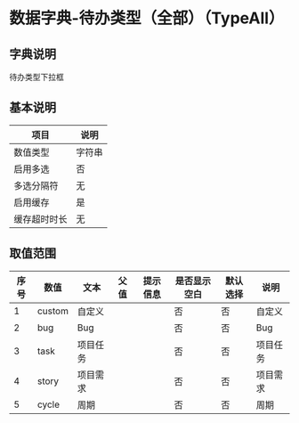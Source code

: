 # 数据字典-待办类型（全部）（TypeAll）
## 字典说明
待办类型下拉框

## 基本说明
| 项目 | 说明 |
| -- | -- |
| 数值类型 | 字符串 |
| 启用多选 | 否 |
| 多选分隔符 | 无 |
| 启用缓存 | 是 |
| 缓存超时时长 | 无 |

## 取值范围
| 序号 | 数值 | 文本 | 父值 | 提示信息 | 是否显示空白 | 默认选择 | 说明 |
| -- | -- | -- | -- | -- | -- | -- | -- |
| 1 | custom | 自定义 |  |  | 否 | 否 | 自定义 |
| 2 | bug | Bug |  |  | 否 | 否 | Bug |
| 3 | task | 项目任务 |  |  | 否 | 否 | 项目任务 |
| 4 | story | 项目需求 |  |  | 否 | 否 | 项目需求 |
| 5 | cycle | 周期 |  |  | 否 | 否 | 周期 |

